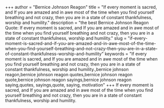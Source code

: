 +++
author = "Bernice Johnson Reagon"
title = "If every moment is sacred, and If you are amazed and in awe most of the time when you find yourself breathing and not crazy, then you are in a state of constant thankfulness, worship and humility."
description = "the best Bernice Johnson Reagon Quote: If every moment is sacred, and If you are amazed and in awe most of the time when you find yourself breathing and not crazy, then you are in a state of constant thankfulness, worship and humility."
slug = "if-every-moment-is-sacred-and-if-you-are-amazed-and-in-awe-most-of-the-time-when-you-find-yourself-breathing-and-not-crazy-then-you-are-in-a-state-of-constant-thankfulness-worship-and-humility"
keywords = "If every moment is sacred, and If you are amazed and in awe most of the time when you find yourself breathing and not crazy, then you are in a state of constant thankfulness, worship and humility.,bernice johnson reagon,bernice johnson reagon quotes,bernice johnson reagon quote,bernice johnson reagon sayings,bernice johnson reagon saying,quotes, sayings,quote, saying, motivation"
+++
If every moment is sacred, and If you are amazed and in awe most of the time when you find yourself breathing and not crazy, then you are in a state of constant thankfulness, worship and humility.
